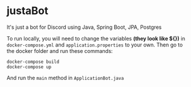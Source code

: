 # justaBot
It's just a bot for Discord using Java, Spring Boot, JPA, Postgres

To run locally, you will need to change the variables **(they look like ${})** in `docker-compose.yml` and `application.properties` to your own. Then go to the docker folder and run these commands:
```console
docker-compose build
docker-compose up
```
And run the `main` method in `ApplicationBot.java`
